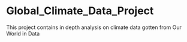 # Global_Climate_Data_Project
This project contains in depth analysis on climate data gotten from Our World in Data
